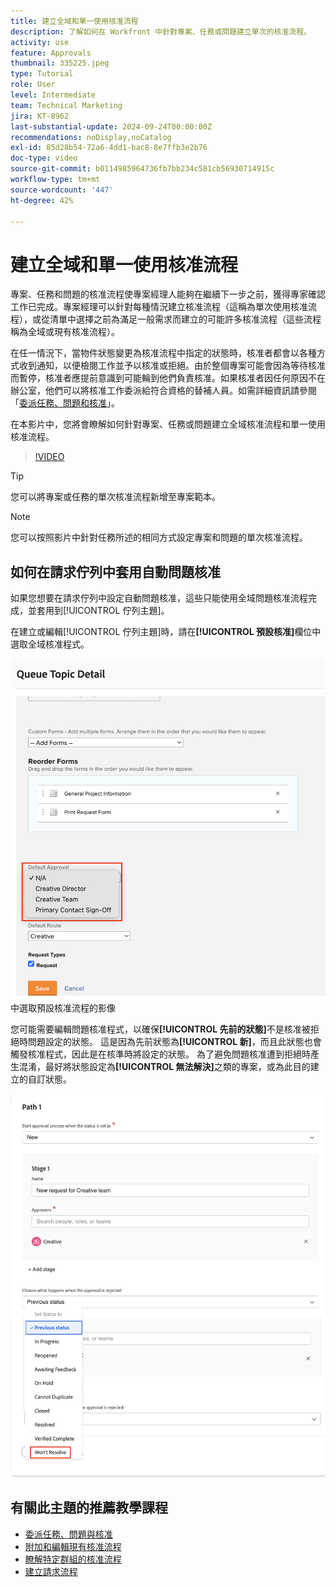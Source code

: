 ```yaml
---
title: 建立全域和單一使用核准流程
description: 了解如何在 Workfront 中針對專案、任務或問題建立單次的核准流程。
activity: use
feature: Approvals
thumbnail: 335225.jpeg
type: Tutorial
role: User
level: Intermediate
team: Technical Marketing
jira: KT-8962
last-substantial-update: 2024-09-24T00:00:00Z
recommendations: noDisplay,noCatalog
exl-id: 85d28b54-72a6-4dd1-bac8-8e7ffb3e2b76
doc-type: video
source-git-commit: b0114985964736fb7bb234c581cb56930714915c
workflow-type: tm+mt
source-wordcount: '447'
ht-degree: 42%

---
```


# 建立全域和單一使用核准流程

專案、任務和問題的核准流程使專案經理人能夠在繼續下一步之前，獲得專家確認工作已完成。專案經理可以針對每種情況建立核准流程（這稱為單次使用核准流程），或從清單中選擇之前為滿足一般需求而建立的可能許多核准流程（這些流程稱為全域或現有核准流程）。

在任一情況下，當物件狀態變更為核准流程中指定的狀態時，核准者都會以各種方式收到通知，以便檢閱工作並予以核准或拒絕。由於整個專案可能會因為等待核准而暫停，核准者應提前意識到可能輪到他們負責核准。如果核准者因任何原因不在辦公室，他們可以將核准工作委派給符合資格的替補人員。如需詳細資訊請參閱「[委派任務、問題和核准](/help/manage-work/approval-processes-and-milestone-paths/delegate-approvals.md)」。

在本影片中，您將會瞭解如何針對專案、任務或問題建立全域核准流程和單一使用核准流程。

>[!VIDEO](https://video.tv.adobe.com/v/335225/?quality=12&learn=on)

>[!TIP]
>
>您可以將專案或任務的單次核准流程新增至專案範本。

>[!NOTE]
>
>您可以按照影片中針對任務所述的相同方式設定專案和問題的單次核准流程。

## 如何在請求佇列中套用自動問題核准

如果您想要在請求佇列中設定自動問題核准，這些只能使用全域問題核准流程完成，並套用到[!UICONTROL 佇列主題]。

在建立或編輯[!UICONTROL 佇列主題]時，請在&#x200B;**[!UICONTROL 預設核准]**&#x200B;欄位中選取全域核准程式。

![顯示如何在佇列主題](assets/automatic-issue-approval-1.png)中選取預設核准流程的影像

您可能需要編輯問題核准程式，以確保&#x200B;**[!UICONTROL 先前的狀態]**&#x200B;不是核准被拒絕時問題設定的狀態。 這是因為先前狀態為&#x200B;**[!UICONTROL 新]**，而且此狀態也會觸發核准程式，因此是在核準時將設定的狀態。 為了避免問題核准遭到拒絕時產生混淆，最好將狀態設定為&#x200B;**[!UICONTROL 無法解決]**&#x200B;之類的專案，或為此目的建立的自訂狀態。

![影像顯示變更問題拒絕時要使用的狀態](assets/automatic-issue-approval-2.png)


## 有關此主題的推薦教學課程

* [委派任務、問題與核准](/help/manage-work/approval-processes-and-milestone-paths/delegate-approvals.md)
* [附加和編輯現有核准流程](/help/manage-work/approval-processes-and-milestone-paths/attach-and-edit-existing-approval-processes.md)
* [瞭解特定群組的核准流程](/help/administration-and-setup/approval-processes-and-milestone-paths/group-specific-approval-processes.md)
* [建立請求流程](/help/manage-work/request-queues/create-a-request-flow.md)

